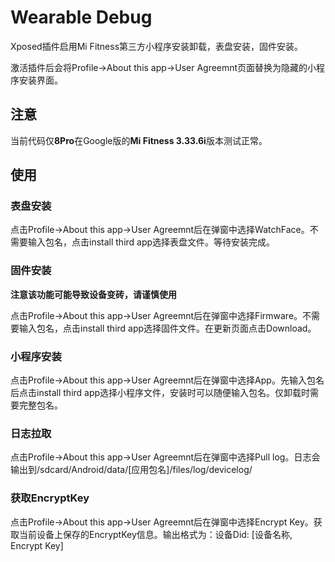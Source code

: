 # Wearable Debug

Xposed插件启用Mi Fitness第三方小程序安装卸载，表盘安装，固件安装。

激活插件后会将Profile->About this app->User Agreemnt页面替换为隐藏的小程序安装界面。

## 注意

当前代码仅**8Pro**在Google版的**Mi Fitness 3.33.6i**版本测试正常。

## 使用

### 表盘安装

点击Profile->About this app->User Agreemnt后在弹窗中选择WatchFace。不需要输入包名，点击install third app选择表盘文件。等待安装完成。

### 固件安装

**注意该功能可能导致设备变砖，请谨慎使用**

点击Profile->About this app->User Agreemnt后在弹窗中选择Firmware。不需要输入包名，点击install third app选择固件文件。在更新页面点击Download。

### 小程序安装

点击Profile->About this app->User Agreemnt后在弹窗中选择App。先输入包名后点击install third app选择小程序文件，安装时可以随便输入包名。仅卸载时需要完整包名。

### 日志拉取

点击Profile->About this app->User Agreemnt后在弹窗中选择Pull log。日志会输出到/sdcard/Android/data/[应用包名]/files/log/devicelog/

### 获取EncryptKey

点击Profile->About this app->User Agreemnt后在弹窗中选择Encrypt Key。获取当前设备上保存的EncryptKey信息。输出格式为：设备Did: [设备名称, Encrypt Key]
